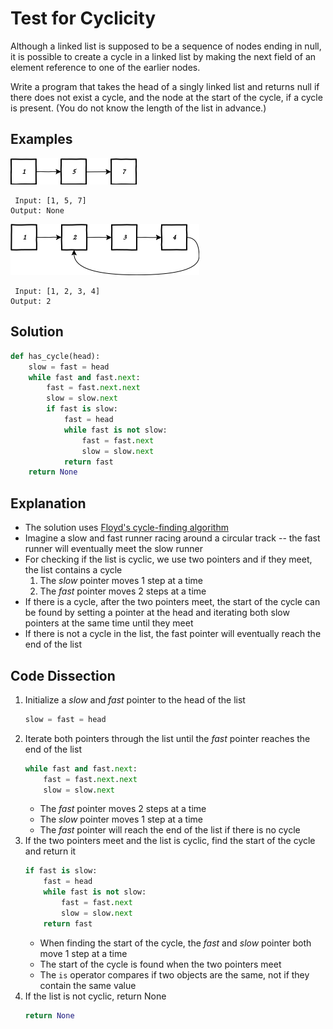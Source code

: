 # Test for Cyclicity
Although a linked list is supposed to be a sequence of nodes ending in null, it is possible to create a cycle in a linked list by making the next field of an element reference to one of the earlier nodes.  
  
Write a program that takes the head of a singly linked list and returns null if there does not exist a cycle, and the node at the start of the cycle, if a cycle is present. (You do not know the length of the list in advance.)
  
## Examples
<img src='drawio_diagrams/is_list_cyclic1.svg' width='40%'>

```
 Input: [1, 5, 7]
Output: None
```

<img src='drawio_diagrams/is_list_cyclic2.svg' width='60%'>

```
 Input: [1, 2, 3, 4]
Output: 2
```
  
## Solution
```python
def has_cycle(head):
    slow = fast = head
    while fast and fast.next:
        fast = fast.next.next
        slow = slow.next
        if fast is slow:
            fast = head
            while fast is not slow:
                fast = fast.next
                slow = slow.next
            return fast
    return None
```
  
## Explanation
* The solution uses [Floyd's cycle-finding algorithm](https://en.wikipedia.org/wiki/Cycle_detection#Floyd's_Tortoise_and_Hare)
* Imagine a slow and fast runner racing around a circular track -- the fast runner will eventually meet the slow runner
* For checking if the list is cyclic, we use two pointers and if they meet, the list contains a cycle
    1. The _slow_ pointer moves 1 step at a time
    2. The _fast_ pointer moves 2 steps at a time
* If there is a cycle, after the two pointers meet, the start of the cycle can be found by setting a pointer at the head and iterating both slow pointers at the same time until they meet 
* If there is not a cycle in the list, the fast pointer will eventually reach the end of the list
  
## Code Dissection
1. Initialize a _slow_ and _fast_ pointer to the head of the list
    ```python
    slow = fast = head
    ```
2. Iterate both pointers through the list until the _fast_ pointer reaches the end of the list
    ```python
    while fast and fast.next:
        fast = fast.next.next
        slow = slow.next
    ```
    * The _fast_ pointer moves 2 steps at a time
    * The _slow_ pointer moves 1 step at a time
    * The _fast_ pointer will reach the end of the list if there is no cycle
3. If the two pointers meet and the list is cyclic, find the start of the cycle and return it
    ```python
    if fast is slow:
        fast = head
        while fast is not slow:
            fast = fast.next
            slow = slow.next
        return fast
    ```
    * When finding the start of the cycle, the _fast_ and _slow_ pointer both move 1 step at a time
    * The start of the cycle is found when the two pointers meet
    * The ```is``` operator compares if two objects are the same, not if they contain the same value
4. If the list is not cyclic, return None
    ```python
    return None
    ```